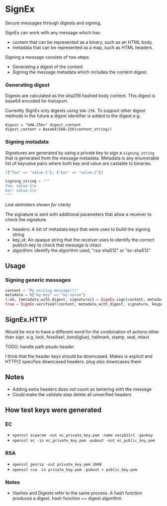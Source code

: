 # SignEx
Secure messages through digests and signing.

SignEx can work with any message which has:
- content that can be represented as a binary, such as an HTML body.
- metadata that can be represented as a map, such as HTML headers.

Signing a message consists of two steps

- Generating a digest of the content
- Signing the message metadata which includes the content digest.

### Generating digest

Digests are calculated as the sha256 hashed body content.
This digest is base64 encoded for transport.

Currently SignEx only digests using `SHA-256`.
To support other digest methods in the future a digest identifier is added to the digest
e.g.

```
digest = "SHA-256=" digest_content
digest_content = Base64(SHA-256(content_string))
```

### Signing metadata

Signatures are generated by using a private key to sign a `signing_string` that is generated from the message metadata.
Metadata is any enumerable list of keyvalue pairs where both key and value are castable to binaries.

```elixir
[{"foo" => "value-1"}, {"bar" => "value-2"}]

signing_string = """
foo: value-1\n
bar: value-2\n
"""
```
*Line delimiters shown for clarity*

The signature is sent with additional parameters that allow a receiver to check the signature.

- headers: A list of metadata keys that were uses to build the signing string
- key_id: An opaque string that the receiver uses to identify the correct publich key to check that message is intact
- algorithm: Identify the algorithm used, "rsa-sha512" or "ec-sha512"

## Usage

### Signing generic messages

```elixir
content = "My exiting message!!!"
metadata = %{"my-key" => "my-value"}
{:ok, {metadata_with_digest, signature}} = SignEx.sign(content, metadata, keypair)
true = SignEx.verified?(content, metadata_with_digest, signature, keypair.public_key)
```

## SignEx.HTTP


Would be nice to have a different word for the combination of actions other than sign.
e.g. lock, fossilise!, bond(glue), hallmark, stamp, seal, intact

TODO: handle path psudo header

I think that the header keys should be downcased.
Makes is explicit and HTTP/2 specifies downcased headers.
plug also downcases them

## Notes
- Adding extra headers does not count as tamering with the message
- Could make the validate step delete all unverified headers

## How test keys were generated

### EC

* `openssl ecparam -out ec_private_key.pem -name secp521r1 -genkey`
* `openssl ec -in ec_private_key.pem -pubout -out ec_public_key.pem`

### RSA

* `openssl genrsa -out private_key.pem 2048`
* `openssl rsa -in private_key.pem -pubout > public_key.pem`

### Notes

- Hashes and Digests refer to the same process.
  A hash function produces a digest. hash function == digest algorithm
